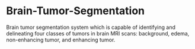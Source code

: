 # Brain-Tumor-Segmentation
Brain tumor segmentation system  which is capable of identifying and delineating four classes of tumors in brain MRI scans: background, edema, non-enhancing tumor, and enhancing tumor.
